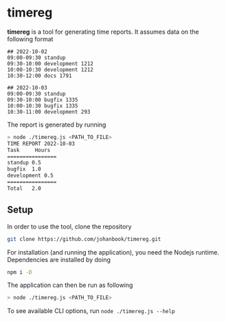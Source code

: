 # timereg

**timereg** is a tool for generating time reports. It assumes data on the
following format

```
## 2022-10-02
09:00-09:30 standup
09:30-10:00 development 1212
10:00-10:30 development 1212
10:30-12:00 docs 1791

## 2022-10-03
09:00-09:30 standup
09:30-10:00 bugfix 1335
10:00-10:30 bugfix 1335
10:30-11:00 development 293
```

The report is generated by running

```sh
> node ./timereg.js <PATH_TO_FILE>
TIME REPORT 2022-10-03
Task	 Hours
================
standup	0.5
bugfix	1.0
development	0.5
================
Total	2.0

```

## Setup

In order to use the tool, clone the repository

```sh
git clone https://github.com/johanbook/timereg.git
```

For installation (and running the application), you need the Nodejs runtime.
Dependencies are installed by doing

```sh
npm i -D
```

The application can then be run as following

```sh
> node ./timereg.js <PATH_TO_FILE>
```

To see available CLI options, run `node ./timereg.js --help`
